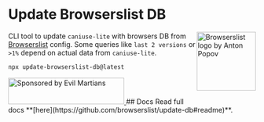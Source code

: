 # Update Browserslist DB
<img width="120" height="120" alt="Browserslist logo by Anton Popov"
     src="https://browsersl.ist/logo.svg" align="right">
CLI tool to update `caniuse-lite` with browsers DB
from [Browserslist](https://github.com/browserslist/browserslist/) config.
Some queries like `last 2 versions` or `>1%` depend on actual data
from `caniuse-lite`.
```sh
npx update-browserslist-db@latest
```
<a href="https://evilmartians.com/?utm_source=update-browserslist-db">
  <img src="https://evilmartians.com/badges/sponsored-by-evil-martians.svg"
       alt="Sponsored by Evil Martians" width="236" height="54">
</a>
## Docs
Read full docs **[here](https://github.com/browserslist/update-db#readme)**.
